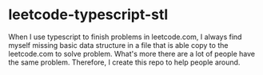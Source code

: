 # leetcode-typescript-stl
When I use typescript to finish problems in leetcode.com, I always find myself missing basic data structure in a file that is able copy to the leetcode.com to solve problem. What's more there are a lot of people have the same problem. Therefore, I create this repo to help people around.
